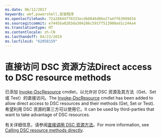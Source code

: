 ```yaml
---
ms.date: 06/12/2017
keywords: wmf,powershell,安装程序
ms.openlocfilehash: 72a28844f70333ecdb0846d86e27a4ff63999d34
ms.sourcegitcommit: e7445ba8203da304286c591ff513900ad1c244a4
ms.translationtype: HT
ms.contentlocale: zh-CN
ms.lasthandoff: 04/23/2019
ms.locfileid: "62058159"
---
```

# <a name="direct-access-to-dsc-resource-methods"></a><span data-ttu-id="f36c6-102">直接访问 DSC 资源方法</span><span class="sxs-lookup"><span data-stu-id="f36c6-102">Direct access to DSC resource methods</span></span>


<span data-ttu-id="f36c6-103">已添加 [Invoke-DscResource](https://technet.microsoft.com/library/mt517869.aspx) cmdlet，以允许对 DSC 资源及其方法（Get、Set 或 Test）的直接访问。</span><span class="sxs-lookup"><span data-stu-id="f36c6-103">The [Invoke-DscResource](https://technet.microsoft.com/library/mt517869.aspx) cmdlet has been added to allow direct access to DSC resources and their methods (Get, Set or Test).</span></span> <span data-ttu-id="f36c6-104">希望利用 DSC 资源的第三方可以使用它。</span><span class="sxs-lookup"><span data-stu-id="f36c6-104">It can be used by third-parties that want to take advantage of DSC resources.</span></span>

<span data-ttu-id="f36c6-105">有关详细信息，请参阅[直接调用 DSC 资源方法](https://msdn.microsoft.com/powershell/dsc/directcallresource)。</span><span class="sxs-lookup"><span data-stu-id="f36c6-105">For more information, see [Calling DSC resource methods directly](https://msdn.microsoft.com/powershell/dsc/directcallresource).</span></span>
